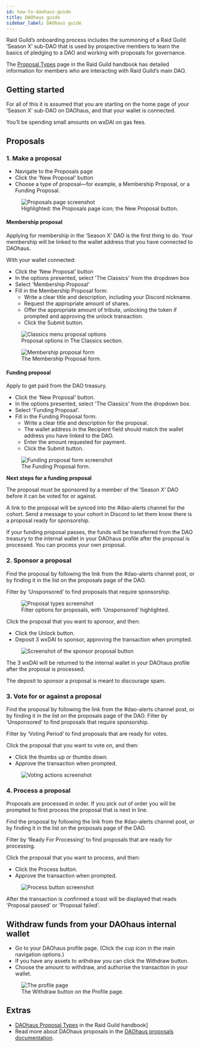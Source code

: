 ```yaml
---
id: how-to-daohaus-guide
title: DAOhaus guide
sidebar_label: DAOhaus guide
---
```


Raid Guild’s onboarding process includes the summoning of a Raid Guild ‘Season X’ sub-DAO that is used by prospective members to learn the basics of pledging to a DAO and working with proposals for governance.

The [Proposal Types](./proposal-types) page in the Raid Guild handbook has detailed information for members who are interacting with Raid Guild’s main DAO.

## Getting started

For all of this it is assumed that you are starting on the home page of your ‘Season X’ sub-DAO on DAOhaus, and that your wallet is connected.

You’ll be spending small amounts on wxDAI on gas fees.

## Proposals

### 1. Make a proposal
* Navigate to the Proposals page
* Click the 'New Proposal' button
* Choose a type of proposal—for example, a Membership Proposal, or a Funding Proposal.

<figure>
    <img src="https://i.imgur.com/Pop7NhL.png" alt="Proposals page screenshot" />
    <figcaption>Highlighted: the Proposals page icon; the New Proposal button.</figcaption>
</figure>

#### Membership proposal
Applying for membership in the ‘Season X’ DAO is the first thing to do. Your membership will be linked to the wallet address that you have connected to DAOhaus.

With your wallet connected: 
* Click the 'New Proposal' button
* In the options presented, select 'The Classics' from the dropdown box
* Select 'Membership Proposal'
* Fill in the Membership Proposal form:
    * Write a clear title and description, including your Discord nickname.
    * Request the appropriate amount of shares.
    * Offer the appropriate amount of tribute, unlocking the token if prompted and approving the unlock transaction.
    * Click the Submit button.

<figure>
    <img src="https://i.imgur.com/ISFJCBc.png" alt="Classics menu proposal options" />
    <figcaption>Proposal options in The Classics section.</figcaption>
</figure>

<figure>
    <img src="https://i.imgur.com/WU34FDZ.png" alt="Membership proposal form" />
    <figcaption>The Membership Proposal form.</figcaption>
</figure>

#### Funding proposal

Apply to get paid from the DAO treasury.

* Click the 'New Proposal' button.
* In the options presented, select 'The Classics' from the dropdown box.
* Select 'Funding Proposal'.
* Fill in the Funding Proposal form:
    * Write a clear title and description for the proposal.
    * The wallet address in the Recipient field should match the wallet address you have linked to the DAO.
    * Enter the amount requested for payment.
    * Click the Submit button.

<figure>
    <img src="https://i.imgur.com/Cb7G27A.png" alt="Funding proposal form screenshot" />
    <figcaption>The Funding Proposal form.</figcaption>
</figure>

**Next steps for a funding proposal**

The proposal must be sponsored by a member of the ‘Season X’ DAO before it can be voted for or against. 

A link to the proposal will be synced into the <span class='channels'>#dao-alerts</span> channel for the cohort. Send a message to your cohort in Discord to let them know there is a proposal ready for sponsorship.

If your funding proposal passes, the funds will be transferred from the DAO treasury to the internal wallet in your DAOhaus profile after the proposal is processed. You can process your own proposal.

### 2. Sponsor a proposal

Find the proposal by following the link from the <span class='channels'>#dao-alerts</span> channel post, or by finding it in the list on the proposals page of the DAO. 

Filter by ‘Unsponsored’ to find proposals that require sponsorship. 

<figure>
    <img src="https://i.imgur.com/9kDiWLi.png" alt="Proposal types screenshot" />
    <figcaption>Filter options for proposals, with ‘Unsponsored’ highlighted.</figcaption>
</figure>

Click the proposal that you want to sponsor, and then:

* Click the Unlock button.
* Deposit 3 wxDAI to sponsor, approving the transaction when prompted.

<figure>
    <img src="https://i.imgur.com/VgRmnYw.png" alt="Screenshot of the sponsor proposal button" />
</figure>

The 3 wxDAI will be returned to the internal wallet in your DAOhaus profile after the proposal is processed.

The deposit to sponsor a proposal is meant to discourage spam.

### 3. Vote for or against a proposal

Find the proposal by following the link from the <span class='channels'>#dao-alerts</span> channel post, or by finding it in the list on the proposals page of the DAO. Filter by ‘Unsponsored’ to find proposals that require sponsorship. 

Filter by ‘Voting Period’ to find proposals that are ready for votes.

Click the proposal that you want to vote on, and then:

* Click the thumbs up or thumbs down.
* Approve the transaction when prompted.

<figure>
    <img src="https://i.imgur.com/aKv2Dvo.png" alt="Voting actions screenshot" />
</figure>

### 4. Process a proposal

Proposals are processed in order. If you pick out of order you will be prompted to first process the proposal that is next in line.

Find the proposal by following the link from the #dao-alerts channel post, or by finding it in the list on the proposals page of the DAO. 

Filter by ‘Ready For Processing’ to find proposals that are ready for processing.

Click the proposal that you want to process, and then:

* Click the Process button.
* Approve the transaction when prompted.

<figure>
    <img src="https://i.imgur.com/0CIYKbz.png" alt="Process button screenshot" />
</figure>

After the transaction is confirmed a toast will be displayed that reads 'Proposal passed' or 'Proposal failed'.

## Withdraw funds from your DAOhaus internal wallet

* Go to your DAOhaus profile page. (Click the cup icon in the main navigation options.)
* If you have any assets to withdraw you can click the Withdraw button.
* Choose the amount to withdraw, and authorise the transaction in your wallet.

<figure>
    <img src="https://i.imgur.com/XmrcSxZ.png" alt="The profile page" />
    <figcaption>The Withdraw button on the Profile page.</figcaption>
</figure>

## Extras

* [DAOhaus Proposal Types](./proposal-types) in the Raid Guild handbook]
* Read more about DAOhaus proposals in the <a href="https://daohaus.club/docs/proposals">DAOhaus proposals documentation</a>.